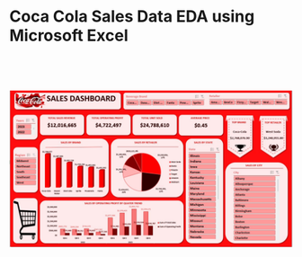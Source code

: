 # Coca Cola Sales Data EDA using Microsoft Excel
&nbsp;
  
   &nbsp;

![Coca_cola_Sales_Dashboard](CocaColashot.jpg)
